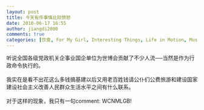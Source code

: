 ```yaml
---
layout: post
title: 今天有件事情比较愤怒
date: 2010-06-17 16:55
author: jiangdi2000
comments: true
categories: [饮食, For My Girl, Interesting Things, Life in Motion, Music, Music Of the Week, News, Photography, Think It Over, This is my life, Uncategorized, What is Happenning]
---
```

<div id="msgcns!C840C88DA912213B!2060" class="bvMsg">听说全国各级党政机关企事业国企单位为世博会贡献了不少人流──当然是作为行政命令执行的。<div><br /></div><div>我实在是看不出花这么多钱搞基建以后又用老百姓钱请公仆们公费旅游和建设国家建设社会主义改善人民群众生活水平之间有什么联系。</div><div><br /></div><div>对于这样的现象，我只有一句comment: WCNMLGB!</div></div>
